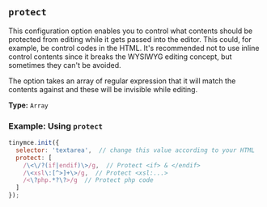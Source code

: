 ## `protect`

This configuration option enables you to control what contents should be protected from editing while it gets passed into the editor. This could, for example, be control codes in the HTML. It's recommended not to use inline control contents since it breaks the WYSIWYG editing concept, but sometimes they can't be avoided.

The option takes an array of regular expression that it will match the contents against and these will be invisible while editing.

**Type:** `Array`

### Example: Using `protect`

```js
tinymce.init({
  selector: 'textarea',  // change this value according to your HTML
  protect: [
    /\<\/?(if|endif)\>/g,  // Protect <if> & </endif>
    /\<xsl\:[^>]+\>/g,  // Protect <xsl:...>
    /<\?php.*?\?>/g  // Protect php code
  ]
});
```
